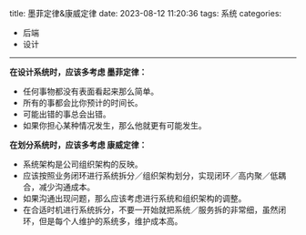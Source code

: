 title: 墨菲定律&康威定律
date: 2023-08-12 11:20:36
tags: 系统
categories: 
  - 后端
  - 设计
---

**在设计系统时，应该多考虑 墨菲定律：**

* 任何事物都没有表面看起来那么简单。
* 所有的事都会比你预计的时间长。
* 可能出错的事总会出错。
* 如果你担心某种情况发生，那么他就更有可能发生。

**在划分系统时，应该多考虑 康威定律：**

* 系统架构是公司组织架构的反映。
* 应该按照业务闭环进行系统拆分／组织架构划分，实现闭环／高内聚／低耦合，减少沟通成本。
* 如果沟通出现问题，那么应该考虑进行系统和组织架构的调整。
* 在合适时机进行系统拆分，不要一开始就把系统／服务拆的非常细，虽然闭环，但是每个人维护的系统多，维护成本高。
